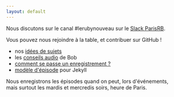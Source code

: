 ```yaml
---
layout: default
---
```


Nous discutons sur le canal #lerubynouveau sur le [Slack ParisRB](http://parisrb-slack-invite.herokuapp.com/).

Vous pouvez nous rejoindre à la table, et contribuer sur GitHub !

* nos [idées de sujets](https://github.com/LeRubyNouveau/lerubynouveau.fr/blob/master/id%C3%A9es.md)
* les [conseils audio](https://github.com/LeRubyNouveau/lerubynouveau.fr/blob/master/documentation/audio.md) de Bob
* [comment se passe un enregistrement ?](https://github.com/LeRubyNouveau/lerubynouveau.fr/blob/master/documentation/enregistrement.md)
* [modèle d'épisode](https://github.com/LeRubyNouveau/lerubynouveau.fr/blob/master/_drafts/xxx-titre-invitee.md) pour Jekyll

Nous enregistrons les épisodes quand on peut, lors d'événements,<br />
mais surtout les mardis et mercredis soirs, heure de Paris.


